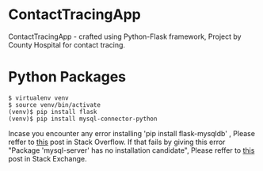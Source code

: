 # ContactTracingApp
ContactTracingApp - crafted using Python-Flask framework, Project by County Hospital for contact tracing.

# Python Packages

```
$ virtualenv venv
$ source venv/bin/activate
(venv)$ pip install flask
(venv)$ pip install mysql-connector-python

```
Incase you encounter any error installing 'pip install flask-mysqldb' , 
Please reffer to [this](https://stackoverflow.com/questions/7475223/mysql-config-not-found-when-installing-mysqldb-python-interface) post in Stack Overflow.
If that fails by giving this error "Package 'mysql-server' has no installation candidate",
Please reffer to [this](https://unix.stackexchange.com/questions/270872/install-mysql-has-no-installation-candidate) 
post in Stack Exchange.

